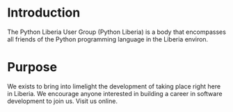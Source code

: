 # Introduction
The Python Liberia User Group (Python Liberia) is a body that encompasses all friends of the Python programming language in the Liberia environ. 

# Purpose
We exists to bring into limelight the development of taking place right here in Liberia. We encourage anyone interested in building a career in software development to join us. Visit us online.

